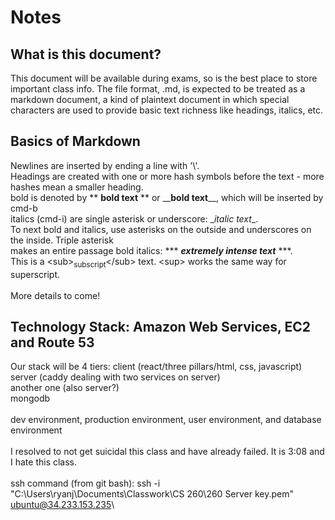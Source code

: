 # Notes
## What is this document?
This document will be available during exams, so is the best place to store important class info.
The file format, .md, is expected to be treated as a markdown document, a kind of plaintext document
in which special characters are used to provide basic text richness like headings, italics, etc.

## Basics of Markdown
Newlines are inserted by ending a line with '\\'.\
Headings are created with one or more hash symbols before the text - more hashes mean a smaller heading.\
bold is denoted by \*\* **bold text** \*\* or \_\_**bold text**\_\_, which will be inserted by cmd-b\
italics (cmd-i) are single asterisk or underscore: \__italic text_\_.\
To next bold and italics, use asterisks on the outside and underscores on the inside. Triple asterisk\
makes an entire passage bold italics: \*\*\* ***extremely intense text*** \*\*\*.\
This is a \<sub><sub>subscript</sub>\</sub> text. \<sup> works the same way for superscript.\
\
More details to come!

## Technology Stack: Amazon Web Services, EC2 and Route 53
Our stack will be 4 tiers: client (react/three pillars/html, css, javascript)\
server (caddy dealing with two services on server)\
another one (also server?)\
mongodb\
\
dev environment, production environment, user environment, and database environment\
\
I resolved to not get suicidal this class and have already failed. It is 3:08 and I hate this class.\
\
ssh command (from git bash): ssh -i "C:\Users\ryanj\Documents\Classwork\CS 260\260 Server key.pem" ubuntu@34.233.153.235\




